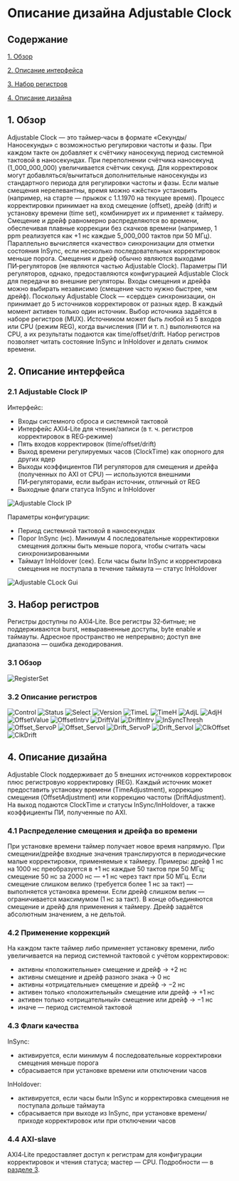 # Описание дизайна Adjustable Clock
## Содержание

[1. Обзор](#1-context-overview)

[2. Описание интерфейса](#2-interface-description)

[3. Набор регистров](#3-register-set)

[4. Описание дизайна](#4-design-description)

## 1. Обзор
Adjustable Clock — это таймер‑часы в формате «Секунды/Наносекунды» с возможностью регулировки частоты и фазы.
При каждом такте он добавляет к счётчику наносекунд период системной тактовой в наносекундах. При переполнении счётчика наносекунд (1_000_000_000) увеличивается счётчик секунд.
Для корректировок могут добавляться/вычитаться дополнительные наносекунды из стандартного периода для регулировки частоты и фазы. Если малые смещения нерелевантны, время можно «жёстко» установить (например, на старте — прыжок с 1.1.1970 на текущее время).
Процесс корректировки принимает на вход смещение (offset), дрейф (drift) и установку времени (time set), комбинирует их и применяет к таймеру. Смещение и дрейф равномерно распределяются во времени, обеспечивая плавные коррекции без скачков времени (например, 1 ppm реализуется как +1 нс каждые 5_000_000 тактов при 50 МГц). Параллельно вычисляется «качество» синхронизации для отметки состояния InSync, если несколько последовательных корректировок меньше порога.
Смещения и дрейф обычно являются выходами ПИ‑регуляторов (не являются частью Adjustable Clock). Параметры ПИ регуляторов, однако, предоставляются конфигурацией Adjustable Clock для передачи во внешние регуляторы. Входы смещения и дрейфа можно выбирать независимо (смещение часто нужно быстрее, чем дрейф).
Поскольку Adjustable Clock — «сердце» синхронизации, он принимает до 5 источников корректировок от разных ядер. В каждый момент активен только один источник. Выбор источника задаётся в наборе регистров (MUX). Источником может быть любой из 5 входов или CPU (режим REG), когда вычисления (ПИ и т. п.) выполняются на CPU, а их результаты подаются как time/offset/drift.
Набор регистров позволяет читать состояние InSync и InHoldover и делать снимок времени.

## 2. Описание интерфейса
### 2.1 Adjustable Clock IP
Интерфейс:
- Входы системного сброса и системной тактовой
- Интерфейс AXI4‑Lite для чтения/записи (в т. ч. регистров корректировок в REG‑режиме)
- Пять входов корректировок (time/offset/drift)
- Выход времени регулируемых часов (ClockTime) как опорного для других ядер
- Выходы коэффициентов ПИ регуляторов для смещения и дрейфа (полученных по AXI от CPU) — используются внешними ПИ‑регуляторами, если выбран источник, отличный от REG
- Выходные флаги статуса InSync и InHoldover

![Adjustable Clock IP](Additional%20Files/Adjustable%20Clock%20IP.png)

Параметры конфигурации:
- Период системной тактовой в наносекундах
- Порог InSync (нс). Минимум 4 последовательные корректировки смещения должны быть меньше порога, чтобы считать часы синхронизированными
- Таймаут InHoldover (сек). Если часы были InSync и корректировка смещения не поступала в течение таймаута — статус InHoldover

![Adjustable CLock Gui](Additional%20Files/Adjustable%20Clock%20configuration.png)

## 3. Набор регистров
Регистры доступны по AXI4‑Lite. Все регистры 32‑битные; не поддерживаются burst, невыравненные доступы, byte enable и таймауты. Адресное пространство не непрерывно; доступ вне диапазона — ошибка декодирования.

### 3.1 Обзор
![RegisterSet](Additional%20Files/Regset.png)

### 3.2 Описание регистров
![Control](Additional%20Files/Regset1_Control.png)
![Status](Additional%20Files/Regset2_Status.png)
![Select](Additional%20Files/Regset3_Select.png)
![Version](Additional%20Files/Regset4_Version.png)
![TimeL](Additional%20Files/Regset5_TimeL.png)
![TimeH](Additional%20Files/Regset6_TimeH.png)
![AdjL](Additional%20Files/Regset7_AdjL.png)
![AdjH](Additional%20Files/Regset8_AdjH.png)
![OffsetValue](Additional%20Files/Regset9_OffsetValue.png)
![OffsetIntrv](Additional%20Files/Regset10_OffsetIntrv.png)
![DriftVal](Additional%20Files/Regset11_DriftVal.png)
![DriftIntrv](Additional%20Files/Regset12_DriftIntrv.png)
![InSyncThresh](Additional%20Files/Regset13_InSyncThresh.png)
![Offset_ServoP](Additional%20Files/Regset15_OffsetServoP.png)
![Offset_ServoI](Additional%20Files/Regset14_OffsetServoI.png)
![Drift_ServoP](Additional%20Files/Regset16_DriftServoP.png)
![Drift_ServoI](Additional%20Files/Regset17_DriftServoI.png)
![ClkOffset](Additional%20Files/Regset18_ClkOffset.png)
![ClkDrift](Additional%20Files/Regset19_ClkDrift.png)

## 4. Описание дизайна
Adjustable Clock поддерживает до 5 внешних источников корректировок плюс регистровую корректировку (REG). Каждый источник может предоставить установку времени (TimeAdjustment), коррекцию смещения (OffsetAdjustment) или коррекцию частоты (DriftAdjustment). На выход подаются ClockTime и статусы InSync/InHoldover, а также коэффициенты ПИ, полученные по AXI.

### 4.1 Распределение смещения и дрейфа во времени
При установке времени таймер получает новое время напрямую.
При смещении/дрейфе входные значения транслируются в периодические малые корректировки, применяемые к таймеру. Примеры: дрейф 1 нс на 1000 нс преобразуется в +1 нс каждые 50 тактов при 50 МГц; смещение 50 нс за 2000 нс — +1 нс через такт при 50 МГц. Если смещение слишком велико (требуется более 1 нс за такт) — выполняется установка времени. Если дрейф слишком велик — ограничивается максимумом (1 нс за такт). В конце объединяются смещение и дрейф для применения к таймеру. Дрейф задаётся абсолютным значением, а не дельтой.

### 4.2 Применение коррекций
На каждом такте таймер либо применяет установку времени, либо увеличивается на период системной тактовой с учётом корректировок:
- активны «положительные» смещение и дрейф → +2 нс
- активны смещение и дрейф разного знака → 0 нс
- активны «отрицательные» смещение и дрейф → −2 нс
- активен только «положительный» смещение или дрейф → +1 нс
- активен только «отрицательный» смещение или дрейф → −1 нс
- иначе — период системной тактовой

### 4.3 Флаги качества
InSync:
- активируется, если минимум 4 последовательные корректировки смещения меньше порога
- сбрасывается при установке времени или отключении часов

InHoldover:
- активируется, если часы были InSync и корректировка смещения не поступала дольше таймаута
- сбрасывается при выходе из InSync, при установке времени/приходе корректировок или при отключении часов

### 4.4 AXI‑slave
AXI4‑Lite предоставляет доступ к регистрам для конфигурации корректировок и чтения статуса; мастер — CPU. Подробности — в [разделе 3](#3-register-set).
 
